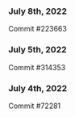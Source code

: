 ### July 8th, 2022

Commit #223663

### July 5th, 2022

Commit #314353


### July 4th, 2022

Commit #72281

